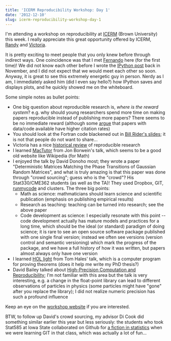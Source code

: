 ```yaml
---
title: 'ICERM Reproducibility Workshop: Day 1'
date: '2012-12-10'
slug: icerm-reproducibility-workshop-day-1
---
```


I'm attending a workshop on reproducibility at [ICERM](http://icerm.brown.edu/tw12-5-rcem) (Brown University) this week. I really appreciate this great opportunity offered by ICERM, [Randy](http://faculty.washington.edu/rjl/) and [Victoria](http://www.stanford.edu/~vcs/).

It is pretty exciting to meet people that you only knew before through indirect ways. One coincidence was that I met [Fernando](http://fperez.org) here (for the first time)! We did not know each other before I wrote the [IPython post](/en/2012/11/ipython-vs-knitr/) back in November, and I did not expect that we would meet each other so soon. Anyway, it is great to see this extremely energetic guy in person. Nerdy as I am, I immediately asked him (did I even say hello?) how IPython saves and displays plots, and he quickly showed me on the whiteboard.

Some simple notes as bullet points:

- One big question about reproducible research is, _where is the reward system_? e.g. why should young researchers spend more time on making papers reproducible instead of publishing more papers? There seems to be no immediate reward (although some [argue](https://plus.google.com/u/0/112929796403983408632/posts/3Ts7zpmnQ8T) that papers with data/code available have higher citation rates)
- You should look at the Fortran code blackened out in [Bill Rider's slides](http://icerm.brown.edu/materials/Slides/tw-12-5/What_does_it_take_to_do_reproducible_computational_science%3F_What_stands_in_our_way%3F_%5D_Bill_Rider,_Sandia_National_Laboratories.pdf); it is not that people do not want to share...
- Victoria has a nice [historical review](http://icerm.brown.edu/materials/Slides/tw-12-5/A_brief_history_of_the_reproducibility_movement_%5D_Victoria_Stodden,_Columbia_University.pdf) of reproducible research
- I learned [MacTutor](http://www-history.mcs.st-and.ac.uk/) from Jon Borwein's talk, which seems to be a good old website like Wikipedia (for Math)
- I enjoyed the talk by David Donoho most; they wrote a paper "Deterministic Matrices Matching the Phase Transitions of Gaussian Random Matrices", and what is truly amazing is that this paper was done through "crowd sourcing"; guess who is the "crowd"? His Stat330/CME362 students (as well as the TA)! They used Dropbox, GIT, [runmycode](http://www.runmycode.org/CompanionSite/site.do?siteId=190) and clusters. The three big points:
  - Math as science: mathmaticians should learn science and scientific publication (emphasis on publishing empirical results)
  - Research as teaching: teaching can be turned into research; see the above paper
  - Code development as science: I especially resonate with this point -- code development actually has mature models and practices for a long time, which should be the ideal (or standard) paradigm of doing science; it is rare to see an open source software package published with one single final version; instead we often see versions (version control and semantic versioning) which mark the progress of the package, and we have a full history of how it was written, but papers almost always only have one version
- I learned [HOL light](http://www.cl.cam.ac.uk/~jrh13/hol-light/) from Tom Hales' talk, which is a computer program for proving theorems (does it help me write my PhD thesis?)
- David Bailey talked about [High-Precision Computation and Reproducibility](http://icerm.brown.edu/materials/Slides/tw-12-5/High-Precision_Computation_and_Reproducibility_%5D_David_Bailey,_Lawrence_Berkeley_National_Laboratory.pdf); I'm not familiar with this area but the talk is very interesting, e.g. a change in the float-point library can lead to different observations of particles in physics (some particles might have "gone" after you replace the library); I did not realize numeric precision has such a profound influence

Keep an eye on the [workshop website](http://icerm.brown.edu/tw12-5-rcem) if you are interested.

BTW, to follow up David's crowd sourcing, my advisor Di Cook did something similar earlier this year but less seriously: the students who took Stat585 at Iowa State collaborated on Github for [a fiction in statistics](https://github.com/dicook/stat585) when we were learning GIT in that class, which was actually a lot of fun...
